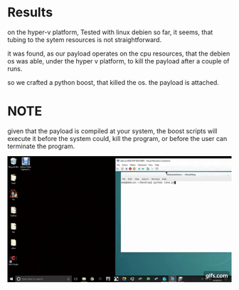 # Results

on the hyper-v platform, Tested with linux debien so far, it seems, that tubing to the sytem resources is
not straightforward. 

it was found, as our payload operates on the cpu resources, that the debien os was able, under
the hyper v platform, to kill the payload after a couple of runs.

so we crafted a python boost, that killed the os. the payload is attached.

# NOTE
given that the payload is compiled at your system, the boost scripts will execute it before the system could,
kill the program, or before the user can terminate the program.

![](DebienOnHyperV.gif)
